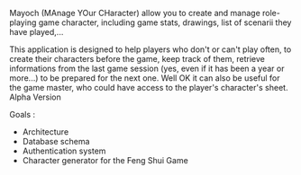 Mayoch (MAnage YOur CHaracter) allow you to create and manage role-playing game character, including game stats, drawings, list of scenarii they have played,...

This application is designed to help players who don't or can't play often, to create their characters before the game, keep track of them, retrieve informations from the last game session (yes, even if it has been a year or more...) to be prepared for the next one. Well OK it can also be useful for the game master, who could have access to the player's character's sheet.
Alpha Version

Goals :
  * Architecture
  * Database schema
  * Authentication system
  * Character generator for the Feng Shui Game
